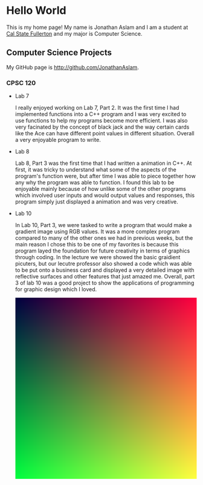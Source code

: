 # Hello World

This is my home page! My name is Jonathan Aslam and I am a student at [Cal State Fullerton](http://www.fullerton.edu/) and my major is Computer Science.

## Computer Science Projects

My GitHub page is http://github.com/JonathanAslam.

### CPSC 120

* Lab 7

    I really enjoyed working on Lab 7, Part 2. It was the first time I had implemented functions into a C++ program and I was very excited to use functions to help my programs become more efficient. I was also very facinated by the concept of black jack and the way certain cards like the Ace can have different point values in different situation. Overall a very enjoyable program to write. 

* Lab 8

    Lab 8, Part 3 was the first time that I had written a animation in C++. At first, it was tricky to understand what some of the aspects of the program's function were, but after time I was able to piece together how any why the program was able to function. I found this lab to be enjoyable mainly because of how unlike some of the other programs which involved user inputs and would output values and responses, this program simply just displayed a animation and was very creative. 

* Lab 10

    In Lab 10, Part 3, we were tasked to write a program that would make a gradient image using RGB values. It was a more complex program compared to many of the other ones we had in previous weeks, but the main reason I chose this to be one of my favorites is because this program layed the foundation for future creativity in terms of graphics through coding. In the lecture we were showed the basic graidient picuters, but our lecutre professor also showed a code which was able to be put onto a business card and displayed a very detailed image with reflective surfaces and other features that just amazed me. Overall, part 3 of lab 10 was a good project to show the applications of programming for graphic design which I loved. 

    ![The gradient image from Lab 10:](images/gradient_image.png)